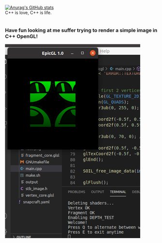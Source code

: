[![Anurag's GitHub stats](https://github-readme-stats.vercel.app/api?username=davidlao27&theme=dark)](https://github.com/anuraghazra/github-readme-stats)
<br>
C++ is love, C++ is life.<br><br>
### Have fun looking at me suffer trying to render a simple image in C++ OpenGL!
![epicgl repeat texture goes wrong](https://github.com/davidlao27/davidlao27/raw/main/wasted.png)
